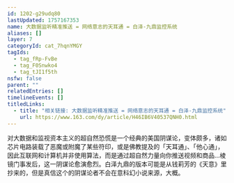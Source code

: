 ```yaml
---
id: 1202-g29udq80
lastUpdated: 1757167353
name: 大数据监听精准推送 = 网络意志的天耳通 = 白泽-九鼎监控系统
aliases: []
layer: 7
categoryId: cat_7hqnYMGY
tagIds:
  - tag_fRp-FvBe
  - tag_F0Snwko4
  - tag_tJI1f5th
nsfw: false
parent: ""
relatedEntries: []
timelineEvents: []
titledLinks:
  - title: "相关链接: 大数据监听精准推送 = 网络意志的天耳通 = 白泽-九鼎监控系统"
    url: https://www.163.com/dy/article/H46IB6V40537QNH0.html
---
```


对大数据和监视资本主义的超自然恐慌是一个经典的美国阴谋论，变体颇多，诸如芯片电路装载了恶魔或附魔了某些符印，或是佛教提及的「天耳通」、「他心通」，因此互联网和计算机并非使用算法，而是通过超自然力量向你推送视频和商品…棱镜门事发后，这一阴谋论愈演愈烈。白泽九鼎的版本可能是从钱莉芳的《天意》里抄来的，但是真信这个的阴谋论者不会在意科幻小说来源，大概。